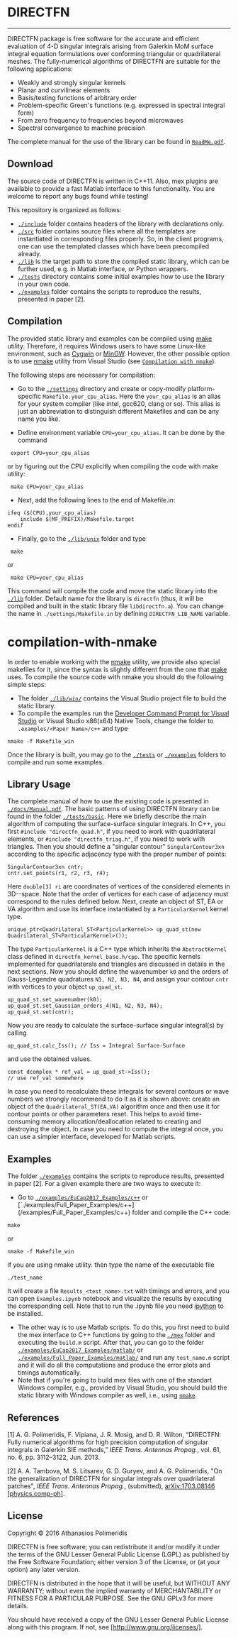 # DIRECTFN 
---

DIRECTFN package is free software for the accurate and efficient evaluation of 4-D singular integrals arising from Galerkin MoM surface integral 
equation formulations over conforming triangular or quadrilateral meshes.  The fully-numerical algorithms of DIRECTFN are suitable for the following applications: 

* Weakly and strongly singular kernels
* Planar and curvilinear elements
* Basis/testing functions of arbitrary order
* Problem-specific Green's functions (e.g. expressed in spectral integral form)
* From zero frequency to frequencies beyond microwaves
* Spectral convergence to machine precision

The complete manual for the use of the library can be found in [`ReadMe.pdf`](/docs/Manual).
## Download 

The source code of DIRECTFN is written in C++11. Also, mex plugins are available to provide a fast Matlab interface to this functionality. 
You are welcome to report any bugs found while testing!

This repository is organized as follows:

* [`./include`](/include)
folder contains headers of the library with declarations only.
*  [`./src`](/src) folder contains source files where all the templates are instantiated in corresponding files properly. So, in the client programs, one can use the templated classes which have been precompiled already. 
* [`./lib`](/lib) is the target path to store the compiled static library, which can be further used, e.g. in Matlab interface, or Python wrappers.
* [`./tests`](/tests) directory contains some
initial examples how to use the library in your own code. 
* [`./examples`](/examples) folder contains the scripts to reproduce the results, presented in paper [2].

## Compilation

The provided static library and examples can be compiled using [make](https://www.gnu.org/software/make/) utility. Therefore, it requires Windows users to have some Linux-like environment, such as [Cygwin](https://www.cygwin.com/) or [MinGW](http://www.mingw.org/). However, the other possible option is to use [nmake](https://msdn.microsoft.com/en-us/library/dd9y37ha.aspx) utility from Visual Studio (see [`Compilation with nmake`](#compilation-with-nmake)). 

The following steps are necessary for compilation:

* Go to the [`./settings`](/settings) directory and create or copy-modify platform-specific `Makefile.your_cpu_alias`. Here the `your_cpu_alias` is an alias for your system compiler (like intel, gcc620, clang or so). This alias is just an abbreviation to distinguish different Makefiles and can be any name you like.

* Define environment variable `CPU=your_cpu_alias`. It can be done by the command
```
 export CPU=your_cpu_alias
```
or by figuring out the CPU explicitly when compiling the code with make utility:
```
 make CPU=your_cpu_alias
```

* Next, add  the following lines to the end of Makefile.in:

```
ifeq ($(CPU),your_cpu_alias)
    include $(MF_PREFIX)/Makefile.target
endif
```

* Finally, go to the [`./lib/unix`](github/lib/unix) folder and type 
```
 make
``` 
or 
```
 make CPU=your_cpu_alias
```
This command will compile the code and move the static library into the [`./lib`](/lib) folder.
Default name for the library is `directfn` (thus, it will be compiled and 
built in the static library file `libdirectfn.a`).
You can change the name in `./settings/Makefile.in` by defining
`DIRECTFN_LIB_NAME` variable.

# compilation-with-nmake

In order to enable working with the [nmake](https://msdn.microsoft.com/en-us/library/dd9y37ha.aspx) utility, we provide also special makefiles for it, since the syntax is slightly different from the one that [make](https://www.gnu.org/software/make/) uses. To compile the source code with nmake you should do the following simple steps:

 * The folder [`./lib/win/`](/lib/win) contains the Visual Studio project file to build the static library.
 * To compile the examples run the [Developer Command Prompt for Visual Studio](https://msdn.microsoft.com/en-us/library/ms229859(v=vs.110).aspx) or Visual Studio x86(x64) Native Tools, change the folder to `.examples/<Paper Name>/c++` and type

```
nmake -f Makefile_win
```

Once the library is built, you may go to the [`./tests`](/tests) or [`./examples`](/examples) folders to compile and run some examples. 

## Library Usage

The complete manual of how to use the existing code is presented in [`./docs/Manual.pdf`](/docs/Manual/). The basic patterns of using DIRECTFN library can be found in the folder [`./tests/basic`](github/tests/basic). Here we briefly describe the main algorithm of computing the surface-surface singular integrals. 
In C++, you first `#include "directfn_quad.h"`,  if you need to work with quadrilateral elements, or `#include "directfn_triag.h"`, if you need to work with triangles. Then you should define a "singular contour" `SingularContour3xn` according to the specific adjacency type with the proper number of points:
```
SingularContour3xn cntr;
cntr.set_points(r1, r2, r3, r4);
```
Here `double[3] ri` are coordinates of vertices of the considered elements in 3D--space.
 Note that the order of vertices for each case of adjacency must correspond to the rules defined below.
 Next, create an object of ST, EA or VA algorithm and use its interface instantiated by a `ParticularKernel` kernel type. 
```
unique_ptr<Quadrilateral_ST<ParticularKernel>> up_quad_st(new Quadrilateral_ST<ParticularKernel>());
```
The type `ParticularKernel`
is a C++ type which inherits the `AbstractKernel` class defined in `directfn_kernel_base.h/cpp`. The specific kernels implemented for quadrilaterals and triangles are discussed in details in the next sections.
Now you should define the wavenumber `k0` and the orders of Gauss-Legendre quadratures `N1, N2, N3, N4`, and assign your contour `cntr` with vertices to your object `up_quad_st`.
```
up_quad_st.set_wavenumber(k0);
up_quad_st.set_Gaussian_orders_4(N1, N2, N3, N4);
up_quad_st.set(cntr);
```
Now you are ready to calculate the surface-surface singular integral(s) by calling
```
up_quad_st.calc_Iss(); // Iss = Integral Surface-Surface
```
and use the obtained values.
```
const dcomplex * ref_val = up_quad_st->Iss();
// use ref_val somewhere
```

In case you need to recalculate these integrals for several contours or wave numbers we
strongly recommend to do it as it is shown above: create an object of the
`Quadrilateral_ST(EA,VA)` algorithm once and then use it for contour points or other parameters
reset.  This helps to avoid time-consuming memory allocation/deallocation related to creating and destroying the object.
In case you need to compute the integral once,
you can use a simpler interface, developed for Matlab scripts.

## Examples

The folder [`./examples`](/examples) contains the scripts to reproduce results, presented in paper [2]. For a given example there are two ways to execute it:

* Go to [`./examples/EuCap2017_Examples/c++`](/examples/EuCap2017_Examples/c++) or [`./examples/Full_Paper_Examples/c++] (/examples/Full_Paper_Examples/c++) folder and compile the C++ code:
```
make
```
or
```
nmake -f Makefile_win
```
if you are using nmake utility.
then type the name of the executable file
```
./test_name
``` 
It will create a file `Results_<test_name>.txt` with timings and errors, and you can  open `Examples.ipynb` notebook and visualize the results by executing the corresponding cell. Note that to run the .ipynb file you need [ipython](https://ipython.org/) to be installed.

* The other way is to use Matlab scripts. To do this, you first need to build the mex interface to C++ functions by going to the [`./mex`](/mex) folder and executing the `build.m` script. After that, you can go to the folder [`./examples/EuCap2017_Examples/matlab/`](/examples/EuCap2017_Examples/matlab/) or [`./examples/Full_Paper_Examples/matlab/`](/examples/Full_Paper_Examples/matlab/) and run any `test_name.m` script and it will do all the computations and produce the error plots and timings automatically.
* Note that if you're going to build mex files with one of the standart Windows compiler, e.g., provided by Visual Studio, you should build the static library with Windows compiler as well, i.e., using [`nmake`](https://msdn.microsoft.com/en-us/library/dd9y37ha.aspx).



## References

[1] A. G. Polimeridis, F. Vipiana, J. R. Mosig, and D. R. Wilton, “DIRECTFN:
Fully numerical algorithms for high precision computation
of singular integrals in Galerkin SIE methods,” *IEEE Trans. Antennas
Propag.*, vol. 61, no. 6, pp. 3112–3122, Jun. 2013.

[2] A. A. Tambova, M. S. Litsarev, G. D. Guryev, and A. G. Polimeridis, "On the generalization of DIRECTFN for singular integrals over quadrilateral patches", *IEEE Trans. Antennas
Propag.*, (submitted), [arXiv:1703.08146 [physics.comp-ph]](https://arxiv.org/abs/1703.08146).

## License

Copyright © 2016 Athanasios Polimeridis

DIRECTFN is free software; you can redistribute it and/or modify it under the terms of the GNU Lesser General Public License (LGPL) as published by the Free Software Foundation; either version 3 of the License, or (at your option) any later version.

DIRECTFN is distributed in the hope that it will be useful, but WITHOUT ANY WARRANTY; without even the implied warranty of MERCHANTABILITY or FITNESS FOR A PARTICULAR PURPOSE. See the GNU GPLv3 for more details.

You should have received a copy of the GNU Lesser General Public License along with this program. If not, see [http://www.gnu.org/licenses/].
